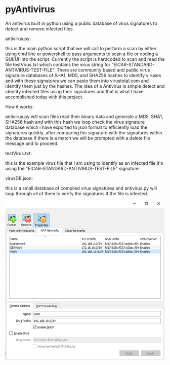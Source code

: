 # pyAntivirus
An antivirus built in python using a public database of virus signatures to detect and remove infected files.

antivirus.py:

this is the main python script that we will call to perform a scan by either using cmd line or powershell to pass arguments to scan a file or coding a GUI/UI into the script. Currently the script is hardcoded to scan and read the file testVirus.txt which contains the virus string for "EICAR-STANDARD-ANTIVIRUS-TEST-FILE". There are community based and public virus signature databases of SHA1, MD5, and SHA256 hashes to identify viruses and with these signatures we can paste them into virustotal.com and identify them just by the hashes. The idea of a Antivirus is simple detect and identify infected files using their signatures and that is what I have accomplished today with this project.

How it works:

antivirus.py will scan files read their binary data and generate a MD5, SHA1, SHA256 hash and with this hash we loop check the virus signature database which i have exported to json format to efficiently load the signatures quickly. after comparing the signature with the signatures within the database if there is a match we will be prompted with a delete file message and to proceed.

testVirus.txt:

this is the example virus file that I am using to identify as an infected file it's using the "EICAR-STANDARD-ANTIVIRUS-TEST-FILE" signature.

virusDB.json:

this is a small database of compiled virus signatures and antivirus.py will loop through all of them to verify the signatures if the file is infected.

![Screenshot](https://github.com/jasnnh/MultiLanNetworkOPNsense/blob/main/start.PNG)
